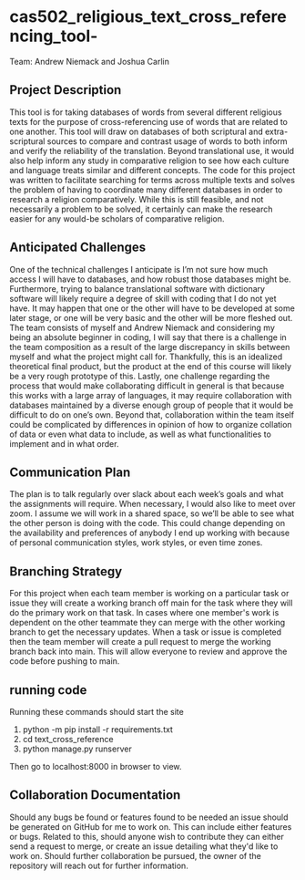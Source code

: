 # cas502_religious_text_cross_referencing_tool-
Team: Andrew Niemack and Joshua Carlin

## Project Description
This tool is for taking databases of words from several different religious texts for the purpose of cross-referencing use of words that are related to one another. This tool will draw on databases of both scriptural and extra-scriptural sources to compare and contrast usage of words to both inform and verify the reliability of the translation. Beyond translational use, it would also help inform any study in comparative religion to see how each culture and language treats similar and different concepts. The code for this project was written to facilitate searching for terms across multiple texts and solves the problem of having to coordinate many different databases in order to research a religion comparatively. While this is still feasible, and not necessarily a problem to be solved, it certainly can make the research easier for any would-be scholars of comparative religion.

## Anticipated Challenges
One of the technical challenges I anticipate is I’m not sure how much access I will have to databases, and how robust those databases might be. Furthermore, trying to balance translational software with dictionary software will likely require a degree of skill with coding that I do not yet have. It may happen that one or the other will have to be developed at some later stage, or one will be very basic and the other will be more fleshed out. The team consists of myself and Andrew Niemack and considering my being an absolute beginner in coding, I will say that there is a challenge in the team composition as a result of the large discrepancy in skills between myself and what the project might call for. Thankfully, this is an idealized theoretical final product, but the product at the end of this course will likely be a very rough prototype of this. Lastly, one challenge regarding the process that would make collaborating difficult in general is that because this works with a large array of languages, it may require collaboration with databases maintained by a diverse enough group of people that it would be difficult to do on one’s own. Beyond that, collaboration within the team itself could be complicated by differences in opinion of how to organize collation of data or even what data to include, as well as what functionalities to implement and in what order.

## Communication Plan
The plan is to talk regularly over slack about each week’s goals and what the assignments will require. When necessary, I would also like to meet over zoom. I assume we will work in a shared space, so we’ll be able to see what the other person is doing with the code. This could change depending on the availability and preferences of anybody I end up working with because of personal communication styles, work styles, or even time zones.

## Branching Strategy
For this project when each team member is working on a particular task or issue they will create a working branch off main for the task where they will do the primary work on that task. In cases where one member's work is dependent on the other teammate they can merge with the other working branch to get the necessary updates. When a task or issue is completed then the team member will create a pull request to merge the working branch back into main. This will allow everyone to review and approve the code before pushing to main.


## running code
Running these commands should start the site

1. python -m pip install -r requirements.txt
2. cd text_cross_reference
3. python manage.py runserver

Then go to localhost:8000 in browser to view.

## Collaboration Documentation
Should any bugs be found or features found to be needed an issue should be generated on GitHub for me to work on. This can include either features or bugs. Related to this, should anyone wish to contribute they can either send a request to merge, or create an issue detailing what they'd like to work on. Should further collaboration be pursued, the owner of the repository will reach out for further information. 



